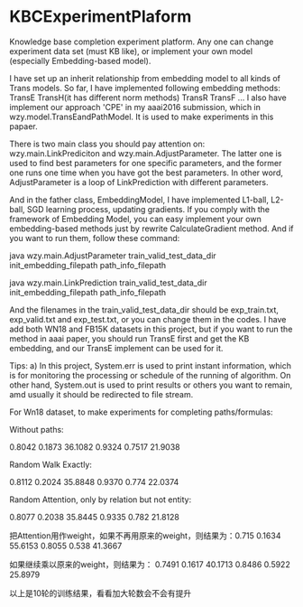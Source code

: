 # KBCExperimentPlaform
Knowledge base completion experiment platform. Any one can change experiment data set (must KB like), or implement your own model (especially Embedding-based model).

I have set up an inherit relationship from embedding model to all kinds of Trans models. So far, I have implemented following embedding methods:
TransE
TransH(it has different norm methods)
TransR
TransF
...
I also have implement our approach 'CPE' in my aaai2016 submission, which in wzy.model.TransEandPathModel. It is used to make experiments in this papaer.

There is two main class you should pay attention on: wzy.main.LinkPrediciton and wzy.main.AdjustParameter. The latter one is used to find best parameters for one specific parameters, and the former one runs one time when you have got the best parameters. In other word, AdjustParameter is a loop of LinkPrediction with different parameters.

And in the father class, EmbeddingModel, I have implemented L1-ball, L2-ball, SGD learning process, updating gradients. If you comply with the framework of Embedding Model, you can easy implement your own embedding-based methods just by rewrite CalculateGradient method. And if you want to run them, follow these command:

java wzy.main.AdjustParameter train_valid_test_data_dir init_embedding_filepath path_info_filepath

java wzy.main.LinkPrediction train_valid_test_data_dir init_embedding_filepath path_info_filepath

And the filenames in the train_valid_test_data_dir should be exp_train.txt, exp_valid.txt and exp_test.txt, or you can change them in the codes. I have add both WN18 and FB15K datasets in this project, but if you want to run the method in aaai paper, you should run TransE first and get the KB embedding, and our TransE implement can be used for it.

Tips:
a) In this project, System.err is used to print instant information, which is for monitoring the processing or schedule of the running of algorithm. On other hand, System.out is used to print results or others you want to remain, amd usually it should be redirected to file stream.

For Wn18 dataset, to make experiments for completing paths/formulas:

Without paths:

0.8042	0.1873	36.1082	0.9324	0.7517	21.9038

Random Walk Exactly:

0.8112	0.2024	35.8848	0.9370	0.774	22.0374

Random Attention, only by relation but not entity:

0.8077	0.2038	35.8445	0.9335	0.782	21.8128	

把Attention用作weight，如果不再用原来的weight，则结果为：0.715   0.1634  55.6153 0.8055  0.538   41.3667

如果继续乘以原来的weight，则结果为： 0.7491  0.1617  40.1713 0.8486  0.5922  25.8979

以上是10轮的训练结果，看看加大轮数会不会有提升
